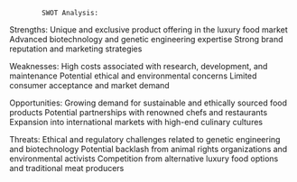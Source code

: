 			SWOT Analysis:

Strengths:
			 Unique and exclusive product offering in the luxury food market
			 Advanced biotechnology and genetic engineering expertise
			 Strong brand reputation and marketing strategies

Weaknesses:
			 High costs associated with research, development, and maintenance
			 Potential ethical and environmental concerns
			 Limited consumer acceptance and market demand

Opportunities:
			 Growing demand for sustainable and ethically sourced food products
			 Potential partnerships with renowned chefs and restaurants
			 Expansion into international markets with high-end culinary cultures

Threats:
			 Ethical and regulatory challenges related to genetic engineering and biotechnology
			 Potential backlash from animal rights organizations and environmental activists
			 Competition from alternative luxury food options and traditional meat producers


